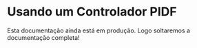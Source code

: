 # Usando um Controlador PIDF

Esta documentação ainda está em produção. Logo soltaremos a documentação completa!